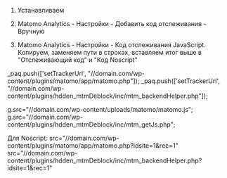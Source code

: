 1) Устанавливаем

2) Matomo Analytics - Настройки - Добавить код отслеживания - Вручную

3) Matomo Analytics - Настройки - Код отслеживания JavaScript. Копируем, заменяем пути в строках, вставляем итог выше в "Отслеживающий код" и "Код Noscript"

_paq.push(['setTrackerUrl', "\/\/domain.com\/wp-content\/plugins\/matomo\/app\/matomo.php"]);
_paq.push(['setTrackerUrl', "\/\/domain.com\/wp-content\/plugins\/hdden_mtmDeblock\/inc\/mtm_backendHelper.php"]);

g.src="\/\/domain.com\/wp-content\/uploads\/matomo\/matomo.js";
g.src="\/\/domain.com\/wp-content\/plugins\/hdden_mtmDeblock\/inc\/mtm_getJs.php";

Для Noscript:
src="//domain.com/wp-content/plugins/matomo/app/matomo.php?idsite=1&rec=1"
src="//domain.com/wp-content/plugins/hdden_mtmDeblock/inc/mtm_backendHelper.php?idsite=1&rec=1"
